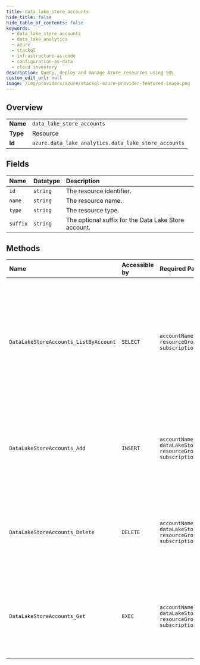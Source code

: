 ```yaml
---
title: data_lake_store_accounts
hide_title: false
hide_table_of_contents: false
keywords:
  - data_lake_store_accounts
  - data_lake_analytics
  - azure    
  - stackql
  - infrastructure-as-code
  - configuration-as-data
  - cloud inventory
description: Query, deploy and manage Azure resources using SQL
custom_edit_url: null
image: /img/providers/azure/stackql-azure-provider-featured-image.png
---
```

  
    

## Overview
<table><tbody>
<tr><td><b>Name</b></td><td><code>data_lake_store_accounts</code></td></tr>
<tr><td><b>Type</b></td><td>Resource</td></tr>
<tr><td><b>Id</b></td><td><code>azure.data_lake_analytics.data_lake_store_accounts</code></td></tr>
</tbody></table>

## Fields
| Name | Datatype | Description |
|:-----|:---------|:------------|
| `id` | `string` | The resource identifier. |
| `name` | `string` | The resource name. |
| `type` | `string` | The resource type. |
| `suffix` | `string` | The optional suffix for the Data Lake Store account. |
## Methods
| Name | Accessible by | Required Params | Description |
|:-----|:--------------|:----------------|:------------|
| `DataLakeStoreAccounts_ListByAccount` | `SELECT` | `accountName, resourceGroupName, subscriptionId` | Gets the first page of Data Lake Store accounts linked to the specified Data Lake Analytics account. The response includes a link to the next page, if any. |
| `DataLakeStoreAccounts_Add` | `INSERT` | `accountName, dataLakeStoreAccountName, resourceGroupName, subscriptionId` | Updates the specified Data Lake Analytics account to include the additional Data Lake Store account. |
| `DataLakeStoreAccounts_Delete` | `DELETE` | `accountName, dataLakeStoreAccountName, resourceGroupName, subscriptionId` | Updates the Data Lake Analytics account specified to remove the specified Data Lake Store account. |
| `DataLakeStoreAccounts_Get` | `EXEC` | `accountName, dataLakeStoreAccountName, resourceGroupName, subscriptionId` | Gets the specified Data Lake Store account details in the specified Data Lake Analytics account. |
